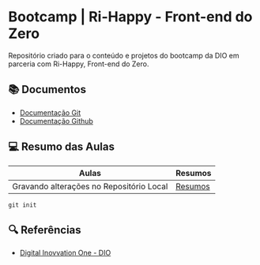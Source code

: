 # Bootcamp | Ri-Happy - Front-end do Zero

Repositório criado para o conteúdo e projetos do bootcamp da DIO em parceria com Ri-Happy, Front-end do Zero.

## 📚 Documentos
- [Documentação Git](https://git-scm.com/doc)
- [Documentação Github](https://docs.github.com)

## 💻 Resumo das Aulas
| Aulas | Resumos |
| ----- | ------- |
| Gravando alterações no Repositório Local | [Resumos]() |

```
git init
```

## 🔍 Referências
- [Digital Inovvation One - DIO](https://dio.me)
